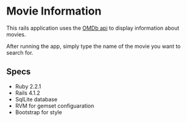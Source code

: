 Movie Information
=================

This rails application uses the [OMDb api](http://www.omdbapi.com/) to display information about movies.


After running the app, simply type the name of the movie you want to search for.


Specs
-----

* Ruby 2.2.1
* Rails 4.1.2
* SqlLite database
* RVM for gemset configuaration
* Bootstrap for style
